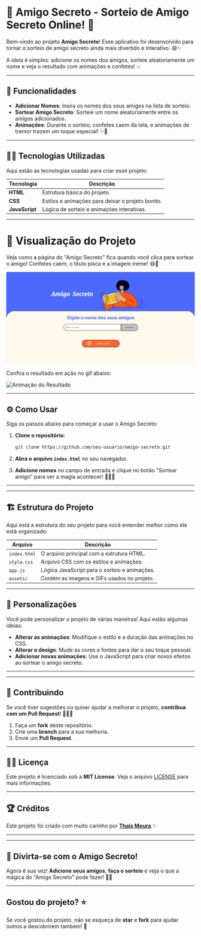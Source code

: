 # 🎉 **Amigo Secreto - Sorteio de Amigo Secreto Online!** 🎉

Bem-vindo ao projeto **Amigo Secreto**! Esse aplicativo foi desenvolvido para tornar o sorteio de amigo secreto ainda mais divertido e interativo. 😄✨

A ideia é simples: adicione os nomes dos amigos, sorteie aleatoriamente um nome e veja o resultado com animações e confetes! 💥

---

## 🚀 **Funcionalidades**

- **Adicionar Nomes**: Insira os nomes dos seus amigos na lista de sorteio.
- **Sortear Amigo Secreto**: Sorteie um nome aleatoriamente entre os amigos adicionados.
- **Animações**: Durante o sorteio, confetes caem da tela, e animações de tremor trazem um toque especial! ✨🎉

---

## 🧑‍💻 **Tecnologias Utilizadas**

Aqui estão as tecnologias usadas para criar esse projeto:

| Tecnologia  | Descrição                                      |
|-------------|------------------------------------------------|
| **HTML**    | Estrutura básica do projeto.                  |
| **CSS**     | Estilos e animações para deixar o projeto bonito. |
| **JavaScript** | Lógica de sorteio e animações interativas.    |

---

# 📱 **Visualização do Projeto**

Veja como a página do "Amigo Secreto" fica quando você clica para sortear o amigo! Confetes caem, o título pisca e a imagem treme! 😄🎉

![Resultado Final](assets/tela-amigo-secreto.png)

Confira o resultado em ação no gif abaixo:

![Animação do Resultado]([[https://media.giphy.com/media/xT0xezbu6D0dqX0kU8/giphy.gif](https://ezgif.com/crop/ezgif-5e654d0dffda8.gif](https://ezgif.com/crop/ezgif-5e654d0dffda8.gif)))


---

## ⚙️ **Como Usar**

Siga os passos abaixo para começar a usar o Amigo Secreto:

1. **Clone o repositório**:
    ```bash
    git clone https://github.com/seu-usuario/amigo-secreto.git
    ```

2. **Abra o arquivo `index.html`** no seu navegador.

3. **Adicione nomes** no campo de entrada e clique no botão "Sortear amigo" para ver a magia acontecer! 🧙‍♂️✨

---


---

## 🏗️ **Estrutura do Projeto**

Aqui está a estrutura do seu projeto para você entender melhor como ele está organizado:

| Arquivo            | Descrição                                      |
|--------------------|------------------------------------------------|
| `index.html`       | O arquivo principal com a estrutura HTML.      |
| `style.css`        | Arquivo CSS com os estilos e animações.        |
| `app.js`           | Lógica JavaScript para o sorteio e animações.  |
| `assets/`          | Contém as imagens e GIFs usados no projeto.    |

---

## 🎨 **Personalizações**

Você pode personalizar o projeto de várias maneiras! Aqui estão algumas ideias:

- **Alterar as animações**: Modifique o estilo e a duração das animações no CSS.
- **Alterar o design**: Mude as cores e fontes para dar o seu toque pessoal.
- **Adicionar novas animações**: Use o JavaScript para criar novos efeitos ao sortear o amigo secreto.

---


---

## 💬 **Contribuindo**

Se você tiver sugestões ou quiser ajudar a melhorar o projeto, **contribua com um Pull Request**! 🧑‍💻✨

1. Faça um **fork** deste repositório.
2. Crie uma **branch** para a sua melhoria.
3. Envie um **Pull Request**.

---

## 🧑‍🏫 **Licença**

Este projeto é licenciado sob a **MIT License**. Veja o arquivo [LICENSE](LICENSE) para mais informações.

---

## 🏆 **Créditos**

Este projeto foi criado com muito carinho por [**Thais Moura**](https://github.com/thaistech).✨

---


---


## 🎉 **Divirta-se com o Amigo Secreto!**

Agora é sua vez! **Adicione seus amigos**, **faça o sorteio** e veja o que a mágica do "Amigo Secreto" pode fazer! 🎁✨

---

## **Gostou do projeto?** ⭐

Se você gostou do projeto, não se esqueça de **star** e **fork** para ajudar outros a descobrirem também! 🚀

